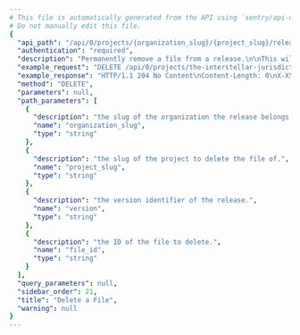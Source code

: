 ```yaml
---
# This file is automatically generated from the API using `sentry/api-docs/generator.py.`
# Do not manually edit this file.
{
  "api_path": "/api/0/projects/{organization_slug}/{project_slug}/releases/{version}/files/{file_id}/", 
  "authentication": "required", 
  "description": "Permanently remove a file from a release.\n\nThis will also remove the physical file from storage.", 
  "example_request": "DELETE /api/0/projects/the-interstellar-jurisdiction/pump-station/releases/cd5c599e185c87fe5de29e2a47d72ff5e4549779/files/1/ HTTP/1.1\nHost: sentry.io\nAuthorization: Bearer <token>", 
  "example_response": "HTTP/1.1 204 No Content\nContent-Length: 0\nX-XSS-Protection: 1; mode=block\nX-Content-Type-Options: nosniff\nContent-Language: en\nAccess-Control-Expose-Headers: X-Sentry-Error, Retry-After\nVary: Accept-Language, Cookie\nAccess-Control-Allow-Methods: GET, PUT, DELETE, HEAD, OPTIONS\nAllow: GET, PUT, DELETE, HEAD, OPTIONS\nAccess-Control-Allow-Origin: *\nAccess-Control-Allow-Headers: X-Sentry-Auth, X-Requested-With, Origin, Accept, Content-Type, Authentication, Authorization\nX-Frame-Options: deny", 
  "method": "DELETE", 
  "parameters": null, 
  "path_parameters": [
    {
      "description": "the slug of the organization the release belongs to.", 
      "name": "organization_slug", 
      "type": "string"
    }, 
    {
      "description": "the slug of the project to delete the file of.", 
      "name": "project_slug", 
      "type": "string"
    }, 
    {
      "description": "the version identifier of the release.", 
      "name": "version", 
      "type": "string"
    }, 
    {
      "description": "the ID of the file to delete.", 
      "name": "file_id", 
      "type": "string"
    }
  ], 
  "query_parameters": null, 
  "sidebar_order": 21, 
  "title": "Delete a File", 
  "warning": null
}
---
```

